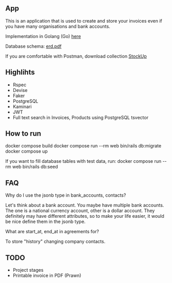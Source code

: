 ## App

This is an application that is used to create and store your invoices even if you have many organisations and bank accounts.

Implementation in Golang (Go) <a href="https://github.com/ElOtro/stockupgo-api">here</a>

Database schema: <a href="https://github.com/ElOtro/stockuprb-api/blob/master/erd.pdf">erd.pdf</a>

If you are comfortable with Postman, download collection <a href="StockUp.postman_collection.json">StockUp</a>

## Highlihts

- Rspec
- Devise
- Faker
- PostgreSQL
- Kaminari
- JWT
- Full text search in Invoices, Products using PostgreSQL tsvector

## How to run

docker compose build
docker compose run --rm web bin/rails db:migrate
docker compose up

If you want to fill database tables with test data, run: 
docker compose run --rm web bin/rails db:seed

## FAQ

Why do I use the jsonb type in bank_accounts, contacts? 

Let's think about a bank account. You maybe have multiple bank accounts. The one is a national currency account, other is a dollar account. They definitely may have different attributes, so to make your life easier, it would be nice define them in the jsonb type.

What are start_at, end_at in agreements for?

To store "history" changing company contacts.

## TODO

- Project stages
- Printable invoice in PDF (Prawn) 